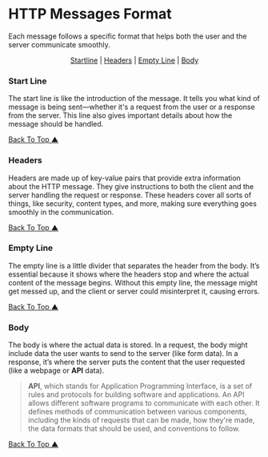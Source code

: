 # HTTP Messages Format

Each message follows a specific format that helps both the user and the server communicate smoothly.

<div align="center">

[Startline](#start-line) |
[Headers](#headers) |
[Empty Line](#empty-line) |
[Body](#body)

</div>

### Start Line

The start line is like the introduction of the message. It tells you what kind of message is being sent—whether it's a request from the user or a response from the server. This line also gives important details about how the message should be handled.

[Back To Top ▲](#http-messages-format)

### Headers

Headers are made up of key-value pairs that provide extra information about the HTTP message. They give instructions to both the client and the server handling the request or response. These headers cover all sorts of things, like security, content types, and more, making sure everything goes smoothly in the communication.

[Back To Top ▲](#http-messages-format)

### Empty Line

The empty line is a little divider that separates the header from the body. It’s essential because it shows where the headers stop and where the actual content of the message begins. Without this empty line, the message might get messed up, and the client or server could misinterpret it, causing errors.

[Back To Top ▲](#http-messages-format)

### Body

The body is where the actual data is stored. In a request, the body might include data the user wants to send to the server (like form data). In a response, it’s where the server puts the content that the user requested (like a webpage or **API** data).

> **API**, which stands for Application Programming Interface, is a set of rules and protocols for building software and applications. An API allows different software programs to communicate with each other. It defines methods of communication between various components, including the kinds of requests that can be made, how they're made, the data formats that should be used, and conventions to follow.

[Back To Top ▲](#http-messages-format)